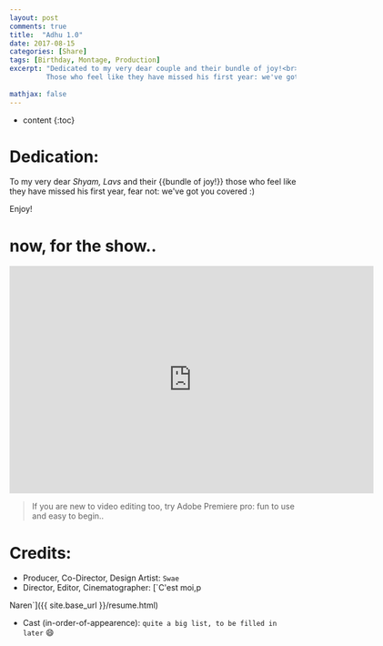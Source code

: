 ```yaml
---
layout: post
comments: true
title:  "Adhu 1.0"
date: 2017-08-15
categories: [Share]
tags: [Birthday, Montage, Production]
excerpt: "Dedicated to my very dear couple and their bundle of joy!<br>
         Those who feel like they have missed his first year: we've got you covered :)"
         
mathjax: false
---
```

* content
{:toc}


# Dedication:
To my very dear _Shyam, Lavs_ and their {{bundle of joy!}}
those who feel like they have missed his first year, fear not: we've got you covered :)

Enjoy!

# now, for the show..

<div id="vid">
    <iframe src="https://drive.google.com/file/d/1gnTkA7vTJ48uqPgXPZPqXBbAuOHM48oTSg/preview" width="640" height="400" frameborder="0" allowfullscreen></iframe>
</div>
  
> If you are new to video editing too, try Adobe Premiere pro: fun to use and easy to begin..  


# Credits:
- Producer, Co-Director, Design Artist: 
`Swae`  
- Director, Editor, Cinematographer: 
[`C'est moi,p
 
 
 Naren`]({{ site.base_url }}/resume.html)  
- Cast (in-order-of-appearence):
`quite a big list, to be filled in later` :smile: